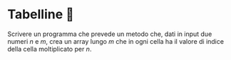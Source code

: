# Tabelline 🛴

Scrivere un programma che prevede un metodo che, dati in input due numeri _n_ e _m_, crea un array lungo _m_ che in ogni cella ha il valore di indice della cella moltiplicato per _n_. 